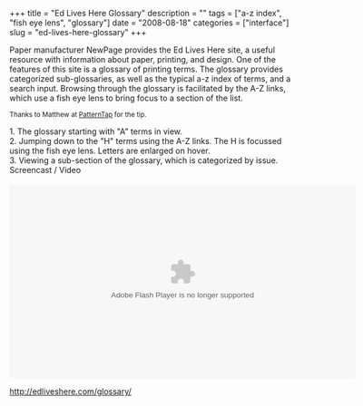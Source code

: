 +++
title = "Ed Lives Here Glossary"
description = ""
tags = ["a-z index", "fish eye lens", "glossary"]
date = "2008-08-18"
categories = ["interface"]
slug = "ed-lives-here-glossary"
+++


<p>Paper manufacturer NewPage provides the Ed Lives Here site, a useful resource with information about paper, printing, and design. One of the features of this site is a glossary of printing terms. The glossary provides categorized sub-glossaries, as well as the typical a-z index of terms, and a search input. Browsing through the glossary is facilitated by the A-Z links, which use a fish eye lens to bring focus to a section of the list.</p>
<p><small>Thanks to Matthew at <a href="http://patterntap.com/">PatternTap</a> for the tip.</small></p>
<div id="screens-full" class="clear"><div class="caption">1. The glossary starting with &quot;A&quot; terms in view.</div><div class="fullimg clear"><a href="/media/interface/edliveshere-glossary-1.png" class="group" rel="group" title="1. The glossary starting with &quot;A&quot; terms in view."><img src="/media/interface/edliveshere-glossary-1.png" alt="" class="img-responsive"></a></div></div><div id="screens-full" class="clear"><div class="caption">2. Jumping down to the &quot;H&quot; terms using the A-Z links. The H is focussed using the fish eye lens. Letters are enlarged on hover.</div><div class="fullimg clear"><a href="/media/interface/edliveshere-glossary-2.png" class="group" rel="group" title="2. Jumping down to the &quot;H&quot; terms using the A-Z links. The H is focussed using the fish eye..."><img src="/media/interface/edliveshere-glossary-2.png" alt="" class="img-responsive"></a></div></div><div id="screens-full" class="clear"><div class="caption">3. Viewing a sub-section of the glossary, which is categorized by issue.</div><div class="fullimg clear"><a href="/media/interface/edliveshere-glossary-3.png" class="group" rel="group" title="3. Viewing a sub-section of the glossary, which is categorized by issue."><img src="/media/interface/edliveshere-glossary-3.png" alt="" class="img-responsive"></a></div></div><div class="video"><div class="caption aptureNoAutolink">Screencast / Video</div><div class="video-object">﻿﻿﻿﻿<embed src="http://blip.tv/play/AcjCMwA" type="application/x-shockwave-flash" width="610" height="343" allowscriptaccess="always" allowfullscreen="true"></embed></div></div>        
<p><a href="http://edliveshere.com/glossary/">http://edliveshere.com/glossary/</a></p>


